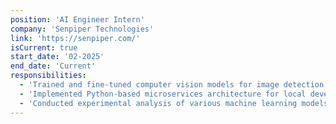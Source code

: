 ```yaml
---
position: 'AI Engineer Intern'
company: 'Senpiper Technologies'
link: 'https://senpiper.com/'
isCurrent: true
start_date: '02-2025'
end_date: 'Current'
responsibilities:
  - 'Trained and fine-tuned computer vision models for image detection tasks, improving model accuracy and performance metrics'
  - 'Implemented Python-based microservices architecture for local development and testing environments'
  - 'Conducted experimental analysis of various machine learning models, contributing to improved system understanding and optimization strategies'
---
```

